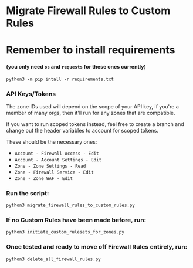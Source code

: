 # Migrate Firewall Rules to Custom Rules

# Remember to install requirements 
#### (you only need `os` and `requests` for these ones currently)
```python3 -m pip intall -r requirements.txt```

### API Keys/Tokens
The zone IDs used will depend on the scope of your API key, if you're a member of many orgs, then it'll run for any zones that are compatible. 

If you want to run scoped tokens instead, feel free to create a branch and change out the header variables to account for scoped tokens.

These should be the necessary ones:
- `Account - Firewall Access - Edit`
- `Account - Account Settings - Edit`
- `Zone - Zone Settings - Read`
- `Zone - Firewall Service - Edit`
- `Zone - Zone WAF - Edit`

### Run the script:
```python3 migrate_firewall_rules_to_custom_rules.py```

### If no Custom Rules have been made before, run:
```python3 initiate_custom_rulesets_for_zones.py``` 

### Once tested and ready to move off Firewall Rules entirely, run:
```python3 delete_all_firewall_rules.py```